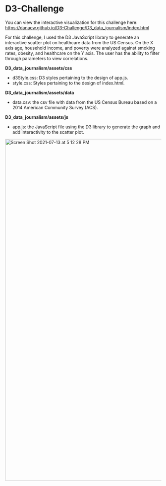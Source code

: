 # D3-Challenge

You can view the interactive visualization for this challenge here: https://danacw.github.io/D3-Challenge/D3_data_journalism/index.html

For this challenge, I used the D3 JavaScript library to generate an interactive scatter plot on healthcare data from the US Census. On the X axis age, household income, and poverty were analyzed against smoking rates, obesity, and healthcare on the Y axis. The user has the ability to filter through parameters to view correlations.

**D3_data_journalism/assets/css**
  - d3Style.css: D3 styles pertaining to the design of app.js.
  - style.css: Styles pertaining to the design of index.html.

**D3_data_journalism/assets/data**
  - data.csv: the csv file with data from the US Census Bureau based on a 2014 American Community Survey (ACS).

**D3_data_journalism/assets/js**
  - app.js: the JavaScript file using the D3 library to generate the graph and add interactivity to the scatter plot.  

<img width="1100" alt="Screen Shot 2021-07-13 at 5 12 28 PM" src="https://user-images.githubusercontent.com/26308909/125540962-35079f34-d6b0-4ce7-ab29-5a70c38bbcf1.png">
